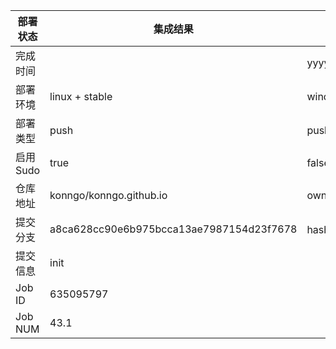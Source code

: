 部署状态 | 集成结果 | 参考值
---|---|---
完成时间 |  | yyyy-mm-dd hh:mm:ss
部署环境 | linux + stable | window | linux + stable
部署类型 | push | push | pull_request | api | cron
启用Sudo | true | false | true
仓库地址 | konngo/konngo.github.io | owner_name/repo_name
提交分支 | a8ca628cc90e6b975bcca13ae7987154d23f7678 | hash 16位
提交信息 | init |
Job ID   | 635095797 |
Job NUM  | 43.1 |
